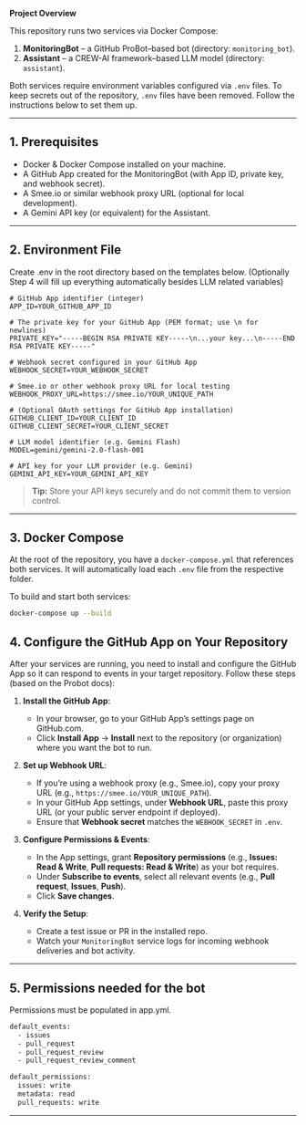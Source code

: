 **Project Overview**

This repository runs two services via Docker Compose:

1. **MonitoringBot** – a GitHub ProBot–based bot (directory: `monitoring_bot`).
2. **Assistant** – a CREW-AI framework–based LLM model (directory: `assistant`).

Both services require environment variables configured via `.env` files. To keep secrets out of the repository, `.env` files have been removed. Follow the instructions below to set them up.

---

## 1. Prerequisites

* Docker & Docker Compose installed on your machine.
* A GitHub App created for the MonitoringBot (with App ID, private key, and webhook secret).
* A Smee.io or similar webhook proxy URL (optional for local development).
* A Gemini API key (or equivalent) for the Assistant.

---

## 2. Environment File

Create .env in the root directory based on the templates below. (Optionally Step 4 will fill up everything automatically besides LLM related variables)

```dotenv
# GitHub App identifier (integer)
APP_ID=YOUR_GITHUB_APP_ID

# The private key for your GitHub App (PEM format; use \n for newlines)
PRIVATE_KEY="-----BEGIN RSA PRIVATE KEY-----\n...your key...\n-----END RSA PRIVATE KEY-----"

# Webhook secret configured in your GitHub App
WEBHOOK_SECRET=YOUR_WEBHOOK_SECRET

# Smee.io or other webhook proxy URL for local testing
WEBHOOK_PROXY_URL=https://smee.io/YOUR_UNIQUE_PATH

# (Optional OAuth settings for GitHub App installation)
GITHUB_CLIENT_ID=YOUR_CLIENT_ID
GITHUB_CLIENT_SECRET=YOUR_CLIENT_SECRET

# LLM model identifier (e.g. Gemini Flash)
MODEL=gemini/gemini-2.0-flash-001

# API key for your LLM provider (e.g. Gemini)
GEMINI_API_KEY=YOUR_GEMINI_API_KEY

```

> **Tip:** Store your API keys securely and do not commit them to version control.

---

## 3. Docker Compose

At the root of the repository, you have a `docker-compose.yml` that references both services. It will automatically load each `.env` file from the respective folder.

To build and start both services:

```bash
docker-compose up --build
```

## 4. Configure the GitHub App on Your Repository

After your services are running, you need to install and configure the GitHub App so it can respond to events in your target repository. Follow these steps (based on the Probot docs):

1. **Install the GitHub App**:

   * In your browser, go to your GitHub App’s settings page on GitHub.com.
   * Click **Install App** → **Install** next to the repository (or organization) where you want the bot to run.

2. **Set up Webhook URL**:

   * If you’re using a webhook proxy (e.g., Smee.io), copy your proxy URL (e.g., `https://smee.io/YOUR_UNIQUE_PATH`).
   * In your GitHub App settings, under **Webhook URL**, paste this proxy URL (or your public server endpoint if deployed).
   * Ensure that **Webhook secret** matches the `WEBHOOK_SECRET` in `.env`.

3. **Configure Permissions & Events**:

   * In the App settings, grant **Repository permissions** (e.g., **Issues: Read & Write**, **Pull requests: Read & Write**) as your bot requires.
   * Under **Subscribe to events**, select all relevant events (e.g., **Pull request**, **Issues**, **Push**).
   * Click **Save changes**.

4. **Verify the Setup**:

   * Create a test issue or PR in the installed repo.
   * Watch your `MonitoringBot` service logs for incoming webhook deliveries and bot activity.

---

## 5. Permissions needed for the bot

Permissions must be populated in app.yml.

```bash
default_events:
  - issues
  - pull_request
  - pull_request_review
  - pull_request_review_comment

default_permissions:
  issues: write
  metadata: read
  pull_requests: write
```

---
